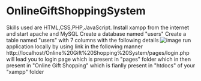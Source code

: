 # OnlineGiftShoppingSystem
Skills used are HTML,CSS,PHP,JavaScript.
Install xampp from the internet and start apache and MySQL
Create a database named "users"
Create a table named "users" with 7 columns with the following details
![image](https://user-images.githubusercontent.com/101183235/175072199-06823109-3a8a-4639-bfe8-a87e40c9aea5.png)
run application locally by using link in the following manner
http://localhost/Online%20Gift%20Shopping%20System/pages/login.php
will lead you to login page which is present in "pages" folder which in then present in "Online Gift Shopping" which is fianlly present in "htdocs" of your "xampp" folder
